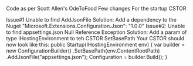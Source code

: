 
Code as per Scott Allen's OdeToFood
Few changes
For the startup CSTOR

Issue#1 Unable to find AddJsonFile
Solution: Add a dependency to the Nuget  "Microsoft.Extensions.Configuration.Json": "1.0.0"
Issue#2: Unable to find appsettings.json Null Reference Exception
Solution: Add a param of type IHostingEnvironment to teh CSTOR
SetBasePath
Your CSTOR should now look like this:
  public Startup(IHostingEnvironment env)
        {
            var builder = new ConfigurationBuilder()
                        .SetBasePath(env.ContentRootPath)
                        .AddJsonFile("appsettings.json");
             Configuration = builder.Build();
        }
